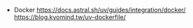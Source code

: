 * Docker 
https://docs.astral.sh/uv/guides/integration/docker/
https://blog.kyomind.tw/uv-dockerfile/